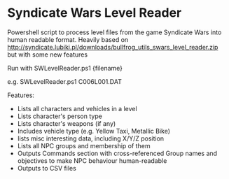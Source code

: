 # Syndicate Wars Level Reader
Powershell script to process level files from the game Syndicate Wars into human readable format. 
Heavily based on http://syndicate.lubiki.pl/downloads/bullfrog_utils_swars_level_reader.zip but with some new features

Run with SWLevelReader.ps1 {filename}
  
  e.g. SWLevelReader.ps1 C006L001.DAT

Features:
* Lists all characters and vehicles in a level
* Lists character's person type
* Lists character's weapons (if any)
* Includes vehicle type (e.g. Yellow Taxi, Metallic Bike)
* lists misc interesting data, including X/Y/Z position 
* Lists all NPC groups and membership of them
* Outputs Commands section with cross-referenced Group names and objectives to make NPC behaviour human-readable
* Outputs to CSV files
